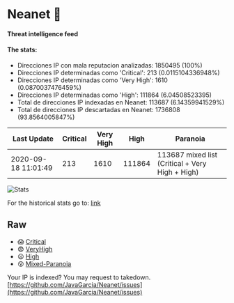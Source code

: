 # Neanet :hocho:
#### Threat intelligence feed
#### The stats:

- Direcciones IP con mala reputacion analizadas: 1850495 (100%)
- Direcciones IP determinadas como 'Critical':  213 (0.0115104336948%)
- Direcciones IP determinadas como 'Very High':  1610 (0.0870037476459%)
- Direcciones IP determinadas como 'High':  111864 (6.04508523395)
- Total de direcciones IP indexadas en Neanet:  113687 (6.14359941529%)
- Total de direcciones IP descartadas en Neanet:  1736808 (93.8564005847%)

| Last Update | Critical | Very High | High | Paranoia |
| --- | --- | --- | --- | --- |
| 2020-09-18 11:01:49 | 213 | 1610 | 111864 | 113687 mixed list (Critical + Very High + High)|

![Stats](https://docs.google.com/spreadsheets/d/e/2PACX-1vSnaNMIXVabIpDJjufMlzH7poXnshF3mgd8Is1g9ytUEzVsP5my4Trn8f-xkoLLQ38xpL3HtmUexLo6/pubchart?oid=501124687&format=image)

For the historical stats go to: [link](/stats.csv)
## Raw
- :scream: [Critical](https://raw.githubusercontent.com/JavaGarcia/Neanet/master/blacklists/neanet_critical.txt)
- :fearful: [VeryHigh](https://raw.githubusercontent.com/JavaGarcia/Neanet/master/blacklists/neanet_veryHigh.txtt)
- :frowning: [High](https://raw.githubusercontent.com/JavaGarcia/Neanet/master/blacklists/neanet_high.txt)
- :dizzy_face: [Mixed-Paranoia](https://raw.githubusercontent.com/JavaGarcia/Neanet/master/blacklists/neanet_all.txt)


Your IP is indexed? You may request to takedown. [https://github.com/JavaGarcia/Neanet/issues](https://github.com/JavaGarcia/Neanet/issues)










































































































































































































































































































































































































































































































































































































































































































































































































































































































